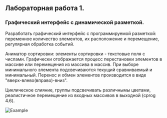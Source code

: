 ## Лабораторная работа 1.
### Графический интерфейс с динамической разметкой.
Разработать графический интерфейс с программируемой разметкой: переменное количество элементов, их расположение и перемещение, регулярная обработка событий.

Аниматор сортировки: элементы сортировки - текстовые поля с числами. Графически отображается процесс перестановки элементов в массиве или перемещения из массива в массив. При выборе минимального элемента подсвечиваются текущий сравниваемый и минимальный. Перенос и обмен элементов производится в виде "вверх-влево(вправо)-вниз".

Циклическое слияние, группы подсвечивать различнымы цветами, реалистичное перемещение из входных массивов в выходной (cprog 4.6).

![Example](./assets/lab1.gif)